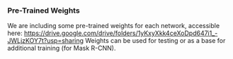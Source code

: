 ### Pre-Trained Weights

We are including some pre-trained weights for each network, accessible here: https://drive.google.com/drive/folders/1yKxyXkk4ceXoDpd647i1_-JWLjzKOY7t?usp=sharing
Weights can be used for testing or as a base for additional training (for Mask R-CNN).
